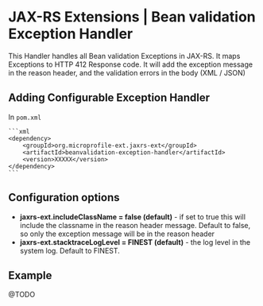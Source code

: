 # JAX-RS Extensions | Bean validation Exception Handler

This Handler handles all Bean validation Exceptions in JAX-RS. It maps Exceptions to HTTP 412 Response code. 
It will add the exception message in the reason header, and the validation errors in the body (XML / JSON)

## Adding Configurable Exception Handler

In ```pom.xml```
    
    ```xml
    <dependency>
        <groupId>org.microprofile-ext.jaxrs-ext</groupId>
        <artifactId>beanvalidation-exception-handler</artifactId>
        <version>XXXXX</version>
    </dependency>
    ```

## Configuration options

* **jaxrs-ext.includeClassName = false (default)** - if set to true this will include the classname in the reason header message. Default to false, so only the exception message will be in the reason header
* **jaxrs-ext.stacktraceLogLevel = FINEST (default)** - the log level in the system log. Default to FINEST.

## Example

@TODO
